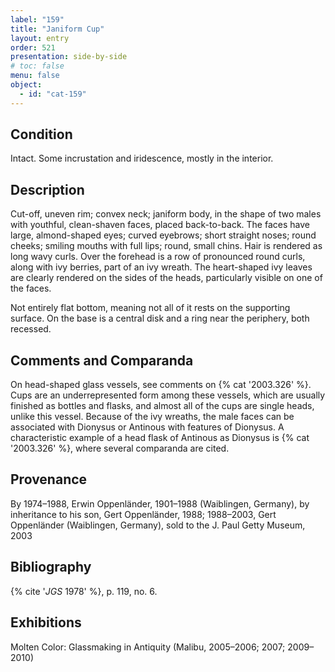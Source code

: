 ```yaml
---
label: "159"
title: "Janiform Cup"
layout: entry
order: 521
presentation: side-by-side
# toc: false
menu: false
object:
  - id: "cat-159"
---
```


## Condition

Intact. Some incrustation and iridescence, mostly in the interior.

## Description

Cut-off, uneven rim; convex neck; janiform body, in the shape of two males with youthful, clean-shaven faces, placed back-to-back. The faces have large, almond-shaped eyes; curved eyebrows; short straight noses; round cheeks; smiling mouths with full lips; round, small chins. Hair is rendered as long wavy curls. Over the forehead is a row of pronounced round curls, along with ivy berries, part of an ivy wreath. The heart-shaped ivy leaves are clearly rendered on the sides of the heads, particularly visible on one of the faces.

Not entirely flat bottom, meaning not all of it rests on the supporting surface. On the base is a central disk and a ring near the periphery, both recessed.

## Comments and Comparanda

On head-shaped glass vessels, see comments on {% cat '2003.326' %}. Cups are an underrepresented form among these vessels, which are usually finished as bottles and flasks, and almost all of the cups are single heads, unlike this vessel. Because of the ivy wreaths, the male faces can be associated with Dionysus or Antinous with features of Dionysus. A characteristic example of a head flask of Antinous as Dionysus is {% cat '2003.326' %}, where several comparanda are cited.

## Provenance

By 1974–1988, Erwin Oppenländer, 1901–1988 (Waiblingen, Germany), by inheritance to his son, Gert Oppenländer, 1988; 1988–2003, Gert Oppenländer (Waiblingen, Germany), sold to the J. Paul Getty Museum, 2003

## Bibliography

{% cite '*JGS* 1978' %}, p. 119, no. 6.

## Exhibitions

Molten Color: Glassmaking in Antiquity (Malibu, 2005–2006; 2007; 2009–2010)